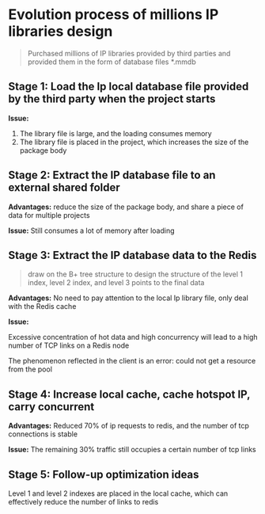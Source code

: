 # Evolution process of millions IP libraries design
> Purchased millions of IP libraries provided by third parties and provided them in the form of database files *.mmdb

## Stage 1: Load the Ip local database file provided by the third party when the project starts

**Issue:**
1. The library file is large, and the loading consumes memory
2. The library file is placed in the project, which increases the size of the package body

## Stage 2: Extract the IP database file to an external shared folder

**Advantages:** reduce the size of the package body, and share a piece of data for multiple projects

**Issue:** Still consumes a lot of memory after loading

## Stage 3: Extract the IP database data to the Redis
> draw on the B+ tree structure to design the structure of the level 1 index, level 2 index, and level 3 points to the final data

**Advantages:** No need to pay attention to the local Ip library file, only deal with the Redis cache

**Issue:** 

Excessive concentration of hot data and high concurrency will lead to a high number of TCP links on a Redis node

The phenomenon reflected in the client is an error: could not get a resource from the pool


## Stage 4: Increase local cache, cache hotspot IP, carry concurrent

**Advantages:** Reduced 70% of ip requests to redis, and the number of tcp connections is stable

**Issue:** The remaining 30% traffic still occupies a certain number of tcp links


## Stage 5: Follow-up optimization ideas

Level 1 and level 2 indexes are placed in the local cache, which can effectively reduce the number of links to redis
